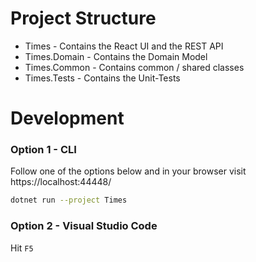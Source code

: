 # Project Structure
* Times - Contains the React UI and the REST API
* Times.Domain - Contains the Domain Model
* Times.Common - Contains common / shared classes
* Times.Tests - Contains the Unit-Tests
# Development
### Option 1 - CLI
Follow one of the options below and in your browser visit https://localhost:44448/
```sh
dotnet run --project Times
```
### Option 2 - Visual Studio Code
Hit `F5`